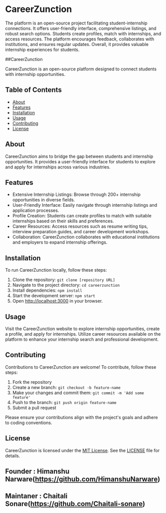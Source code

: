 # CareerZunction

The platform is an open-source project facilitating student-internship connections. It offers user-friendly interface, comprehensive listings, and robust search options. Students create profiles, match with internships, and access resources. The platform encourages feedback, collaborates with institutions, and ensures regular updates. Overall, it provides valuable internship experiences for students.

##CareerZunction

CareerZunction is an open-source platform designed to connect students with internship opportunities.

## Table of Contents

- [About](#about)
- [Features](#features)
- [Installation](#installation)
- [Usage](#usage)
- [Contributing](#contributing)
- [License](#license)

## About

CareerZunction aims to bridge the gap between students and internship opportunities. It provides a user-friendly interface for students to explore and apply for internships across various industries.

## Features

- Extensive Internship Listings: Browse through 200+ internship opportunities in diverse fields.
- User-Friendly Interface: Easily navigate through internship listings and application processes.
- Profile Creation: Students can create profiles to match with suitable internships based on their skills and preferences.
- Career Resources: Access resources such as resume writing tips, interview preparation guides, and career development workshops.
- Collaboration: CareerZunction collaborates with educational institutions and employers to expand internship offerings.

## Installation

To run CareerZunction locally, follow these steps:

1. Clone the repository: `git clone [repository URL]`
2. Navigate to the project directory: `cd careerzunction`
3. Install dependencies: `npm install`
4. Start the development server: `npm start`
5. Open [http://localhost:3000](http://localhost:3000) in your browser.

## Usage

Visit the CareerZunction website to explore internship opportunities, create a profile, and apply for internships. Utilize career resources available on the platform to enhance your internship search and professional development.

## Contributing

Contributions to CareerZunction are welcome! To contribute, follow these steps:

1. Fork the repository
2. Create a new branch: `git checkout -b feature-name`
3. Make your changes and commit them: `git commit -m 'Add some feature'`
4. Push to the branch: `git push origin feature-name`
5. Submit a pull request

Please ensure your contributions align with the project's goals and adhere to coding conventions.

## License

CareerZunction is licensed under the [MIT License](LICENSE). See the [LICENSE](LICENSE) file for details.


## Founder   : Himanshu Narware(https://github.com/HimanshuNarware)
## Maintaner : Chaitali Sonare(https://github.com/Chaitali-sonare)
